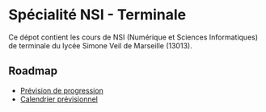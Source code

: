 # Spécialité NSI - Terminale

Ce dépot contient les cours de NSI (Numérique et Sciences Informatiques) de terminale du lycée Simone Veil de Marseille (13013).

## Roadmap

* [Prévision de progression](./roadmap/progression.md)
* [Calendrier prévisionnel](./roadmap/calendrier.md)


